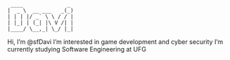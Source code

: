 ```
 ____              _  
|  _ \  __ ___   _(_) 
| | | |/ _` \ \ / / | 
| |_| | (_| |\ V /| | 
|____/ \__,_| \_/ |_| 
```
Hi, I’m @sfDavi
I’m interested in game development and cyber security
I’m currently studying Software Engineering at UFG                                         
                                                                                
                                                                                
                                                                                
